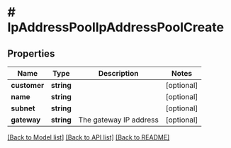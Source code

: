 # # IpAddressPoolIpAddressPoolCreate

## Properties

Name | Type | Description | Notes
------------ | ------------- | ------------- | -------------
**customer** | **string** |  | [optional]
**name** | **string** |  | [optional]
**subnet** | **string** |  | [optional]
**gateway** | **string** | The gateway IP address | [optional]

[[Back to Model list]](../../README.md#models) [[Back to API list]](../../README.md#endpoints) [[Back to README]](../../README.md)
